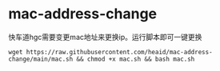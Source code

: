 # mac-address-change

快车道hgc需要变更mac地址来更换ip。运行脚本即可一键更换

```
wget https://raw.githubusercontent.com/heaid/mac-address-change/main/mac.sh && chmod +x mac.sh && bash mac.sh

```

